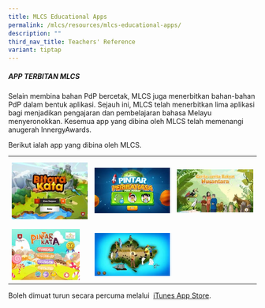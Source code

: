 ```yaml
---
title: MLCS Educational Apps
permalink: /mlcs/resources/mlcs-educational-apps/
description: ""
third_nav_title: Teachers' Reference
variant: tiptap
---
```

<h5><strong>APP TERBITAN MLCS</strong></h5>
<p>Selain membina bahan PdP bercetak, MLCS juga menerbitkan bahan-bahan PdP
dalam bentuk aplikasi. Sejauh ini, MLCS telah menerbitkan lima aplikasi
bagi menjadikan pengajaran dan pembelajaran bahasa Melayu menyeronokkan.
Kesemua app yang dibina oleh MLCS telah memenangi anugerah InnergyAwards.</p>
<p>Berikut ialah app yang dibina oleh MLCS.</p>
<table style="minWidth: 75px">
<colgroup>
<col>
<col>
<col>
</colgroup>
<tbody>
<tr>
<td rowspan="1" colspan="1">
<div class="isomer-image-wrapper">
<img style="box-sizing: border-box; border-style: none; margin: 10px 0px; max-width: 100%;" height="auto" width="100%" title="Bitara Kata" alt="Bitara Kata" src="/images/bitara-kata-1.jpeg">
</div>
</td>
<td rowspan="1" colspan="1">
<div class="isomer-image-wrapper">
<img style="box-sizing: border-box; border-style: none; margin: 10px 0px; max-width: 100%;" height="auto" width="100%" title="Pintar Peribahasa" alt="Pintar Peribahasa 1" src="/images/pintar-peribahasa-1.jpeg">
</div>
</td>
<td rowspan="1" colspan="1">
<div class="isomer-image-wrapper">
<img style="box-sizing: border-box; border-style: none; margin: 10px 0px; max-width: 100%;" height="auto" width="100%" title="Cerita Rakyat Nusantara" alt="Cerita Rakyat Nusantara" src="/images/cerita-rakyat-nusantara-1.jpeg">
</div>
</td>
</tr>
<tr>
<td rowspan="1" colspan="1">
<div class="isomer-image-wrapper">
<img style="width: 90%;" height="auto" width="100%" title="Pintar Kata" alt="Pintar Kata" src="/images/pintar-kata-1.jpeg">
</div>
</td>
<td rowspan="1" colspan="1">
<div class="isomer-image-wrapper">
<img style="box-sizing: border-box; border-style: none; margin: 10px 0px; max-width: 100%;" height="auto" width="100%" title="Legenda Singapura" alt="Legenda Singapura" src="/images/legenda-singapura.jpeg">
</div>
</td>
<td rowspan="1" colspan="1">
<p>&nbsp;</p>
</td>
</tr>
</tbody>
</table>
<p>Boleh dimuat turun secara percuma melalui&nbsp;&nbsp;<a href="http://apps.apple.com/us/app/bitara-kata/id1206368854" rel="noopener noreferrer nofollow" target="_blank">iTunes App Store</a>.</p>